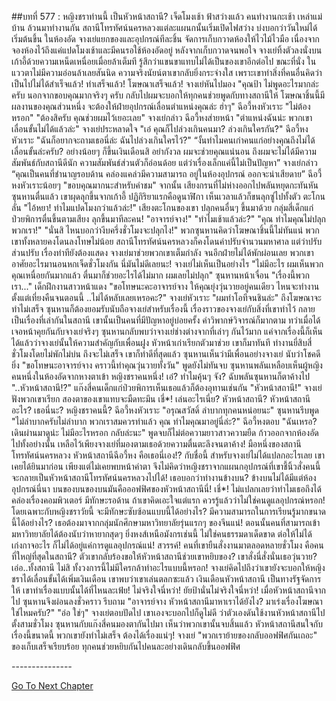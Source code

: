 ##บทที่ 577 : หญิงชราท่านนี้ เป็นหัวหน้าสถานี?
เจ็ดโมงเช้า
ฟ้าสว่างแล้ว
คนทำงานกะเช้า เหล่าแม่บ้าน ล้วนมาทำงานกัน สถานีโทรทัศน์นครหลวงแต่ละแผนกนั้นเริ่มเปิดไฟสว่าง บ่งบอกว่าวันใหม่ได้เริ่มต้นขึ้น
ในห้องอัด
จางเย่แยกของและอุปกรณ์ทีละชิ้น จัดการเก็บกวาดห้องให้ไวไม้ไวมือ เนื่องจากจองห้องไว้ถึงแค่แปดโมงเช้าและมีคนรอใช้ห้องอัดอยู่ หลังจากเก็บกวาดจนพอใจ จางเย่ทิ้งตัวลงนั่งบนเก้าอี้ด้วยความเหน็ดเหนื่อยเมื่อยล้าเต็มที รู้สึกว่าแขนขาแทบไม่ได้เป็นของเขาอีกต่อไป ขณะที่นั่ง ในแววตาไม่มีความอ่อนล้าเลยสันนิด ความจริงนัยน์ตาเขากลับยิ่งกระจ่างใส เพราะเขาทำสิ่งที่คนอื่นคิดว่าเป็นไปไม่ได้สำเร็จแล้ว!
ทำเสร็จแล้ว!
โฆษณาเสร็จแล้ว!
จางเย่หันไปมอง "คุณป้า ไม่พูดอะไรมากล่ะครับ นอกจากขอบคุณมากจริงๆ ครับ กลับไปผมจะบอกให้ทุกคนช่วยพูดกับทางสถานีให้ โฆษณาชิ้นนี้มีผลงานของคุณส่วนหนึ่ง จะต้องให้ฝ่ายอุปกรณ์เลื่อนตำแหน่งคุณล่ะ ฮ่าๆ"
ฉีอวี้หงหัวเราะ "ไม่ต้องหรอก"
"ต้องสิครับ คุณช่วยผมไว้เยอะเลย" จางเย่กล่าว
ฉีอวี้หงส่ายหน้า "ตำแหน่งฉันน่ะ พวกเขาเลื่อนขั้นไม่ได้แล้วล่ะ"
จางเย่ประหลาดใจ "เอ๋ คุณก็ไปล่วงเกินคนมา? ล่วงเกินใครกัน?"
ฉีอวี้หงหัวเราะ "ฉันก็อยากจะถามเธอนี่ล่ะ ฉันไปล่วงเกินใครไว้?"
“งั้นทำไมคนเก่าคนแก่อย่างคุณถึงไม่ได้เลื่อนขั้นล่ะครับ? อย่างน้อยๆ ก็ขึ้นเงินเดือนสิ อย่ากังวล ผมจะช่วยคุณแน่นอน ถึงผมจะไม่ได้มีความสัมพันธ์กับสถานีดีนัก ความสัมพันธ์ส่วนตัวก็อ่อนด้อย แต่ว่าเรื่องเล็กแค่นี้ไม่เป็นปัญหา” จางเย่กล่าว “คุณเป็นคนที่ชำนาญรอบด้าน คล่องแคล่วมีความสามารถ อยู่ในห้องอุปกรณ์ ออกจะน่าเสียดาย”
ฉีอวี้หงหัวเราะน้อยๆ "ขอบคุณมากนะสำหรับคำชม"
จากนั้น เสียงกรนที่ไม่ห่างออกไปพลันหยุดกะทันหัน
ซุนหานตื่นแล้ว เขาผุดลุกขึ้นจากเก้าอี้ ปฏิกิริยาแรกคือดูนาฬิกา เห็นเวลาแล้วก็ขนลุกซู่ไปทั้งตัว ตะโกนลั่น "ไอ้หยา! ทำไมแปดโมงกว่าแล้วล่ะ!"
เสียงตะโกนของเขา ปลุกคนอื่นๆ ขึ้นมาด้วย
กลุ่มสี่เด็กแก่ป่วยพิการตื่นขึ้นตามเสียง ลุกขึ้นมาทีละคน!
"อาจารย์จาง!"
"ทำไมเช้าแล้วล่ะ?"
"คุณ ทำไมคุณไม่ปลุกพวกเรา!"
"นั่นสิ ไหนบอกว่างีบครึ่งชั่วโมงจะปลุกไง!"
พวกซุนหานคิดว่าโฆษณาชิ้นนี้ไม่ทันแน่ พวกเขาทั้งหลายคงโดนลงโทษไม่น้อย สถานีโทรทัศน์นครหลวงก็คงโดนค่าปรับจำนวนมหาศาล แต่ว่าปรับส่วนปรับ เรื่องท่าทียังต้องแสดง จางเย่มาช่วยพวกเขาเต็มกำลัง จนอีกฝ่ายไม่ได้พักผ่อนเลย พวกเขาอาศัยอะไรมานอนหกเจ็ดชั่วโมงกัน นี่มันไม่ดีเลยนะ!
จางเย่ไม่เห็นเป็นอย่างไร "ไม่มีอะไร ผมเห็นพวกคุณเหนื่อยกันมากแล้ว ตื่นมาก็ช่วยอะไรได้ไม่มาก ผมเลยไม่ปลุก"
ซุนหานหน้าเจื่อน "เรื่องนี้พวกเรา..."
เด็กฝึกงานสาวหน้าแดง "ขอโทษนะคะอาจารย์จาง ให้คุณยุ่งวุ่นวายอยู่คนเดียว ไหนจะทำงานตั้งแต่เที่ยงคืนจนตอนนี้ ..ไม่ได้หลับเลยเหรอคะ?"
จางเย่หัวเราะ "ผมทำโอทีจนชินล่ะ"
ถึงโฆษณาจะทำไม่เสร็จ ซุนหานก็ต้องยอมรับนับถือจางเย่สำหรับเรื่องนี้ เรื่องราวของจางเย่กับสิ่งที่เขาทำไว้ กลายเป็นเรื่องที่เล่ากันในสถานี เขานั้นเป็นคนที่มีปัญหาอยู่บ่อยครั้ง คำวิพากษ์วิจารณ์ก็มากตาม ทว่าเมื่อได้เจอหน้าคุยกันกับจางเย่จริงๆ ซุนหานกลับพบว่าจางเย่ช่างต่างจากที่เล่าๆ กันไว้มาก แค่จากเรื่องนี้ก็เห็นได้แล้วว่าจางเย่นั้นให้ความสำคัญกับเพื่อนฝูง หัวหน้าเก่าเรียกตัวมาช่วย เขาก็มาทันที ทำงานยี่สิบสี่ชั่วโมงโดยไม่พักไม่บ่น ถึงจะไม่เสร็จ เขาก็ทำดีที่สุดแล้ว ซุนหานเห็นว่ามีเพื่อนอย่างจางเย่ นับว่าโชคดียิ่ง
"ขอโทษนะอาจารย์จาง คราวนี้ทำคุณวุ่นวายทั้งวัน" พูดยังไม่ทันจบ ซุนหานพลันเหลือบเห็นผู้หญิงคนหนึ่งในห้องอัดจากหางตาเข้า หญิงชราคนหนึ่ง!
เอ๋?
ทำไมคุ้นๆ จัง?
ฉับพลันซุนหานก็ตาค้างไป "..หัวหน้าสถานี!?"
แก๊งสี่คนเด็กแก่ป่วยพิการเห็นเธอแล้วก็ต้องอุทานเช่นกัน "หัวหน้าสถานี!"
จางเย่ฟังพวกเขาเรียก สองตาของเขาแทบจะมืดทะมึน เชี่*! เล่นอะไรเนี่ย? หัวหน้าสถานี? หัวหน้าสถานีอะไร? เธอนี่นะ? หญิงชราคนนี้?
ฉีอวี้หงหัวเราะ "อรุณสวัสดิ์ ลำบากทุกคนหน่อยนะ"
ซุนหานรีบพูด "ไม่ลำบากครับไม่ลำบาก พวกเราสมควรทำแล้ว คุณ ทำไมคุณมาอยู่นี่ล่ะ?"
ฉีอวี้หงตอบ "ฉันเหรอ? เดินผ่านมาดูน่ะ ไม่มีอะไรหรอก กลับล่ะนะ" พูดจบก็ไม่ต่อความยาวสาวความยืด ก้าวออกจากห้องอัดไปทั้งอย่างนั้น
เหลือไว้เพียงจางเย่ที่มองตามเธอด้วยความตื่นตะลึงจนตาค้าง!
มือหนึ่งของสถานีโทรทัศน์นครหลวง หัวหน้าสถานีฉีอวี้หง คือเธอนี่เอง!?
กับชื่อนี้ สำหรับจางเย่ไม่ได้แปลกอะไรเลย เขาเคยได้ยินมาก่อน เพียงแต่ไม่เคยพบหน้าค่าตา จึงไม่คิดว่าหญิงชราจากแผนกอุปกรณ์ที่เขาชี้นิ้วสั่งคนนี้จะกลายเป็นหัวหน้าสถานีโทรทัศน์นครหลวงไปได้! เธอบอกว่าทำงานข้างบน? ข้างบนไม่ได้มีแต่ห้องอุปกรณ์นี่นา บนของบนของบนมันคือออฟฟิศของหัวหน้าสถานีนี่! เชี่*! ไม่แปลกเลยว่าทำไมเธอถึงได้คล่องเรื่องคอมพิวเตอร์ มีทักษะรอด้าน ถ้าเขาคิดเอะใจแต่แรก ควรรู้แล้วว่าไม่ใช่คนดูแลอุปกรณ์หรอก! โดยเฉพาะกับหญิงชราวัยนี้ จะมีทักษะซับซ้อนแบบนี้ได้อย่างไร? มีความสามารถในการเรียนรู้มากขนาดนี้ได้อย่างไร? เธอต้องมาจากกลุ่มนักศึกษามหาวิทยาลัยรุ่นแรกๆ ของจีนแน่! ตอนนั้นคนที่สามารถเข้ามหาวิทยาลัยได้ต้องนับว่าหายากสุดๆ ยิ่งหงส์เหนือมังกรเช่นนี้ ไม่ใช่คนธรรมดาเด็ดขาด ต่อให้ไม่ได้เก่งกาจอะไร ก็ไม่ได้อยู่แค่การดูแลอุปกรณ์แน่!
สวรรค์!
คนที่เขายืนสั่งงานมาตลอดหลายชั่วโมง คือคนที่ใหญ่ที่สุดในสถานี? ตัวเขากลับร้องขอให้หัวหน้าสถานีช่วยเขาหยิบของ? เขาสั่งนี่สั่งนั่นเธอวุ่นวาย? เอ่อ..ทั้งสถานี ไม่สิ ทั้งวงการนี้ไม่มีใครกล้าทำอะไรแบบนี้หรอก!
จางเย่คิดไปถึงว่าเขายังจะบอกให้หญิงชราได้เลื่อนขั้นได้เพิ่มเงินเดือน เขาพบว่าเขาเล่นตลกซะแล้ว เงินเดือนหัวหน้าสถานี เป็นทางรัฐจัดการให้ เขาทำเรื่องแบบนั้นได้ที่ไหนละเฟ้ย!
ไม่จริงใจนี่หว่า!
ยัยป้านั่นไม่จริงใจนี่หว่า!
เมื่อหัวหน้าสถานีจากไป ซุนหานจึงผ่อนลงชั่วคราว รีบถาม "อาจารย์จาง หัวหน้าสถานีมาหาเราได้ยังไง? มาเร่งเรื่องโฆษณาใช่ไหมครับ?"
"อ่อ ใช่ๆ" จางเย่ตอบปัดไป เขาเองจะบอกไปก็ดูไม่ดี ว่าตัวเองดันใช้งานหัวหน้าสถานีไปตั้งสามชั่วโมง
ซุนหานกับแก๊งสี่คนมองตากันไปมา เห็นว่าพวกเขานั้นจบสิ้นแล้ว หัวหน้าสถานีสนใจกับเรื่องนี้ขนาดนี้ พวกเขายังทำไม่เสร็จ ต้องได้เรื่องแน่ๆ!
จางเย่ "พวกเราย้ายของกลับออฟฟิศกันเถอะ"
ของเก็บเสร็จเรียบร้อย ทุกคนช่วยหยิบกันไปคนละอย่างเดินกลับขึ้นออฟฟิศ






*-*-*-*-*-*-*-*-*-*-*-*-*-*-*-*






[Go To Next Chapter]( ./78.md)